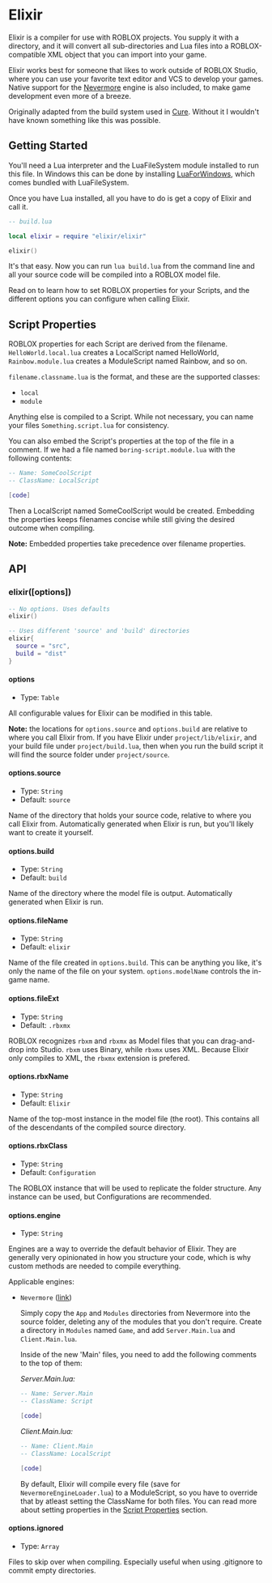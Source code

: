# Elixir

Elixir is a compiler for use with ROBLOX projects. You supply it with a directory, and it will convert all sub-directories and Lua files into a ROBLOX-compatible XML object that you can import into your game.

Elixir works best for someone that likes to work outside of ROBLOX Studio, where you can use your favorite text editor and VCS to develop your games. Native support for the [Nevermore](https://github.com/Quenty/NevermoreEngine) engine is also included, to make game development even more of a breeze.

Originally adapted from the build system used in [Cure](https://github.com/Anaminus/roblox-cure). Without it I wouldn't have known something like this was possible.

## Getting Started

You'll need a Lua interpreter and the LuaFileSystem module installed to run this file. In Windows this can be done by installing [LuaForWindows]( https://code.google.com/p/luaforwindows/), which comes bundled with LuaFileSystem.

Once you have Lua installed, all you have to do is get a copy of Elixir and call it.

```lua
-- build.lua

local elixir = require "elixir/elixir"

elixir()
```

It's that easy. Now you can run `lua build.lua` from the command line and all your source code will be compiled into a ROBLOX model file.

Read on to learn how to set ROBLOX properties for your Scripts, and the different options you can configure when calling Elixir.

## Script Properties

ROBLOX properties for each Script are derived from the filename. `HelloWorld.local.lua` creates a LocalScript named HelloWorld, `Rainbow.module.lua` creates a ModuleScript named Rainbow, and so on.

`filename.classname.lua` is the format, and these are the supported classes:

- `local`
- `module`

Anything else is compiled to a Script. While not necessary, you can name your files `Something.script.lua` for consistency.

You can also embed the Script's properties at the top of the file in a comment. If we had a file named `boring-script.module.lua` with the following contents:

```lua
-- Name: SomeCoolScript
-- ClassName: LocalScript

[code]
```

Then a LocalScript named SomeCoolScript would be created. Embedding the properties keeps filenames concise while still giving the desired outcome when compiling.

**Note:** Embedded properties take precedence over filename properties.

## API

### elixir([options])

```lua
-- No options. Uses defaults
elixir()

-- Uses different 'source' and 'build' directories
elixir{
  source = "src",
  build = "dist"
}
```

#### options

- Type: `Table`

All configurable values for Elixir can be modified in this table.

**Note:** the locations for `options.source` and `options.build` are relative to where you call Elixir from. If you have Elixir under `project/lib/elixir`, and your build file under `project/build.lua`, then when you run the build script it will find the source folder under `project/source`.

#### options.source

- Type: `String`
- Default: `source`

Name of the directory that holds your source code, relative to where you call Elixir from. Automatically generated when Elixir is run, but you'll likely want to create it yourself.

#### options.build

- Type: `String`
- Default: `build`

Name of the directory where the model file is output. Automatically generated when Elixir is run.

#### options.fileName

- Type: `String`
- Default: `elixir`

Name of the file created in `options.build`. This can be anything you like, it's only the name of the file on your system. `options.modelName` controls the in-game name.

#### options.fileExt

- Type: `String`
- Default: `.rbxmx`

ROBLOX recognizes `rbxm` and `rbxmx` as Model files that you can drag-and-drop into Studio. `rbxm` uses Binary, while `rbxmx` uses XML. Because Elixir only compiles to XML, the `rbxmx` extension is prefered.

#### options.rbxName

- Type: `String`
- Default: `Elixir`

Name of the top-most instance in the model file (the root). This contains all of the descendants of the compiled source directory.

#### options.rbxClass

- Type: `String`
- Default: `Configuration`

The ROBLOX instance that will be used to replicate the folder structure. Any instance can be used, but Configurations are recommended.

#### options.engine

- Type: `String`

Engines are a way to override the default behavior of Elixir. They are generally very opinionated in how you structure your code, which is why custom methods are needed to compile everything.

Applicable engines:

- `Nevermore` ([link](https://github.com/Quenty/NevermoreEngine))

  Simply copy the `App` and `Modules` directories from Nevermore into the source folder, deleting any of the modules that you don't require. Create a directory in `Modules` named `Game`, and add `Server.Main.lua` and `Client.Main.lua`.

  Inside of the new 'Main' files, you need to add the following comments to the top of them:

  *Server.Main.lua:*

  ```lua
  -- Name: Server.Main
  -- ClassName: Script

  [code]
  ```

  *Client.Main.lua:*

  ```lua
  -- Name: Client.Main
  -- ClassName: LocalScript

  [code]
  ```

  By default, Elixir will compile every file (save for `NevermoreEngineLoader.lua`) to a ModuleScript, so you have to override that by atleast setting the ClassName for both files. You can read more about setting properties in the [Script Properties](#script-properties) section.

#### options.ignored

- Type: `Array`

Files to skip over when compiling. Especially useful when using .gitignore to commit empty directories.

